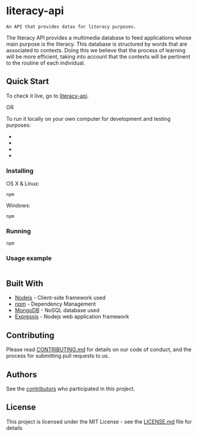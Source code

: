 # literacy-api

```
An API that provides datas for literacy purposes.
```

The literacy API provides a multimedia database to feed applications whose main purpose is the literacy. This database is structured by words that are associated to contexts. Doing this we believe that the process of learning will be more efficient,   taking into account that the contexts will be pertinent to the routine of each individual. 

## Quick Start

To check it live, go to [literacy-api](https://literacy-api.com).

OR

To run it locally on your own computer for development and testing purposes:

-
-
-
-


### Installing


OS X & Linux:

```
npm
```
Windows:

```
npm
```

### Running

```
npm
```

### Usage example


```

```

## Built With

* [Nodejs](https://nodejs.org/en/) - Client-side framework used
* [npm](https://www.npmjs.com/) - Dependency Management
* [MongoDB](https://www.mongodb.com/) - NoSQL database used
* [Expressjs](https://expressjs.com/) - Nodejs web application framework

## Contributing

Please read [CONTRIBUTING.md](https://github.com/NetoBreba/literacy_api/blob/master/CONTRIBUTING.md) for details on our code of conduct, and the process for submitting pull requests to us.


## Authors

See the [contributors](https://github.com/NetoBreba/literacy_api/graphs/contributors) who participated in this project.

## License

This project is licensed under the MIT License - see the [LICENSE.md](LICENSE.md) file for details
